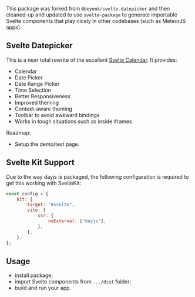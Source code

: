This package was forked from `@beyonk/svelte-datepicker` and then cleaned-up and updated to use `svelte-package` to generate importable Svelte components that play nicely in other codebases (such as MeteorJS apps).

## Svelte Datepicker

This is a near total rewrite of the excellent [Svelte Calendar](https://github.com/6eDesign/svelte-calendar). It provides:

-   Calendar
-   Date Picker
-   Date Range Picker
-   Time Selection
-   Better Responsiveness
-   Improved theming
-   Context-aware theming
-   Toolbar to avoid awkward bindings
-   Works in tough situations such as inside iframes

Roadmap:

-   Setup the demo/test page.

## Svelte Kit Support

Due to the way dayjs is packaged, the following configuration is required to get this working with SvelteKit:

```js
const config = {
    kit: {
        target: "#svelte",
        vite: {
            ssr: {
                noExternal: ["dayjs"],
            },
        },
    },
};
```

## Usage

-   install package;
-   import Svelte components from `.../dist` folder;
-   build and run your app.

